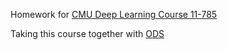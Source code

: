 Homework for [CMU Deep Learning Course 11-785](http://deeplearning.cs.cmu.edu/)

Taking this course together with [ODS](https://dlcmu.datagym.ru/)
